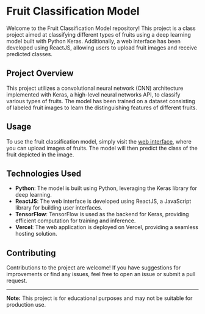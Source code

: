 # Fruit Classification Model

Welcome to the Fruit Classification Model repository! This project is a class project aimed at classifying different types of fruits using a deep learning model built with Python Keras. Additionally, a web interface has been developed using ReactJS, allowing users to upload fruit images and receive predicted classes.

## Project Overview

This project utilizes a convolutional neural network (CNN) architecture implemented with Keras, a high-level neural networks API, to classify various types of fruits. The model has been trained on a dataset consisting of labeled fruit images to learn the distinguishing features of different fruits.

## Usage

To use the fruit classification model, simply visit the [web interface](https://fruit-classification-model.vercel.app/), where you can upload images of fruits. The model will then predict the class of the fruit depicted in the image.

## Technologies Used

- **Python**: The model is built using Python, leveraging the Keras library for deep learning.
- **ReactJS**: The web interface is developed using ReactJS, a JavaScript library for building user interfaces.
- **TensorFlow**: TensorFlow is used as the backend for Keras, providing efficient computation for training and inference.
- **Vercel**: The web application is deployed on Vercel, providing a seamless hosting solution.


## Contributing

Contributions to the project are welcome! If you have suggestions for improvements or find any issues, feel free to open an issue or submit a pull request.

---

**Note:** This project is for educational purposes and may not be suitable for production use.



